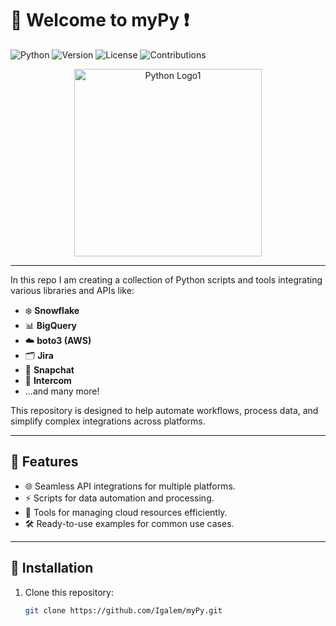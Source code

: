 # 🐍 Welcome to **myPy** ❗️
![Python](https://img.shields.io/badge/Python-3.9%2B-blue?logo=python&logoColor=white) ![Version](https://img.shields.io/badge/Version-1.0.0-brightgreen?style=flat-square) ![License](https://img.shields.io/badge/License-MIT-yellow?style=flat-square) ![Contributions](https://img.shields.io/badge/Contributions-Welcome-orange?style=flat-square)  

<p align="center">
   <img src="https://www.svgrepo.com/show/435665/file-python.svg" alt="Python Logo1" width="300">
<!--   <img src="https://upload.wikimedia.org/wikipedia/commons/c/c3/Python-logo-notext.svg" alt="Python Logo" width="200"> -->
</p>

<div align="center">

</div>

---

In this repo I am creating a collection of Python scripts and tools integrating various libraries and APIs like:

- ❄️ **Snowflake**  
- 📊 **BigQuery**  
- ☁️ **boto3 (AWS)**  
- 🗂 **Jira**  
- 👻 **Snapchat**  
- 💬 **Intercom**  
- ...and many more!  

This repository is designed to help automate workflows, process data, and simplify complex integrations across platforms.  

---

## 🔧 Features

- 🌐 Seamless API integrations for multiple platforms.  
- ⚡ Scripts for data automation and processing.  
- 📂 Tools for managing cloud resources efficiently.  
- 🛠️ Ready-to-use examples for common use cases.  

---

## 📜 Installation

1. Clone this repository:  
   ```bash
   git clone https://github.com/Igalem/myPy.git
